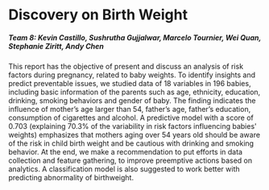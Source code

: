 # Discovery on Birth Weight 
##### Team 8: Kevin Castillo, Sushrutha Gujjalwar, Marcelo Tournier, Wei Quan, Stephanie Ziritt, Andy Chen 
This report has the objective of present and discuss an analysis of risk factors during pregnancy, 
related to baby weights. To identify insights and predict preventable issues, we studied data of 18 
variables in 196 babies, including basic information of the parents such as age, ethnicity, 
education, drinking, smoking behaviors and gender of baby. The finding indicates the influence 
of mother’s age larger than 54, father’s age, father’s education, consumption of cigarettes and 
alcohol. A predictive model with a score of 0.703 (explaining 70.3% of the variability in risk 
factors influencing babies' weights) emphasizes that mothers aging over 54 years old should be 
aware of the risk in child birth weight and be cautious with drinking and smoking behavior. At 
the end, we make a recommendation to put efforts in data collection and feature gathering, to 
improve preemptive actions based on analytics. A classification model is also suggested to work 
better with predicting abnormality of birthweight. 
